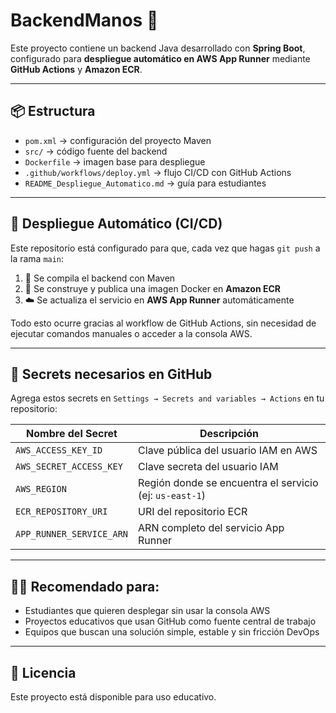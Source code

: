 # BackendManos 🚀

Este proyecto contiene un backend Java desarrollado con **Spring Boot**, configurado para **despliegue automático en AWS App Runner** mediante **GitHub Actions** y **Amazon ECR**.

---

## 📦 Estructura

- `pom.xml` → configuración del proyecto Maven
- `src/` → código fuente del backend 
- `Dockerfile` → imagen base para despliegue
- `.github/workflows/deploy.yml` → flujo CI/CD con GitHub Actions
- `README_Despliegue_Automatico.md` → guía para estudiantes

---

## 🚀 Despliegue Automático (CI/CD)

Este repositorio está configurado para que, cada vez que hagas `git push` a la rama `main`:

1. 🔧 Se compila el backend con Maven
2. 🐳 Se construye y publica una imagen Docker en **Amazon ECR**
3. ☁️ Se actualiza el servicio en **AWS App Runner** automáticamente

Todo esto ocurre gracias al workflow de GitHub Actions, sin necesidad de ejecutar comandos manuales o acceder a la consola AWS.

---

## 🔐 Secrets necesarios en GitHub

Agrega estos secrets en `Settings → Secrets and variables → Actions` en tu repositorio:

| Nombre del Secret         | Descripción                                     |
|---------------------------|-------------------------------------------------|
| `AWS_ACCESS_KEY_ID`       | Clave pública del usuario IAM en AWS            |
| `AWS_SECRET_ACCESS_KEY`   | Clave secreta del usuario IAM                   |
| `AWS_REGION`              | Región donde se encuentra el servicio (ej: `us-east-1`) |
| `ECR_REPOSITORY_URI`      | URI del repositorio ECR                         |
| `APP_RUNNER_SERVICE_ARN`  | ARN completo del servicio App Runner            |

---

## 👨‍🎓 Recomendado para:

- Estudiantes que quieren desplegar sin usar la consola AWS
- Proyectos educativos que usan GitHub como fuente central de trabajo
- Equipos que buscan una solución simple, estable y sin fricción DevOps

---

## 📄 Licencia

Este proyecto está disponible para uso educativo.
